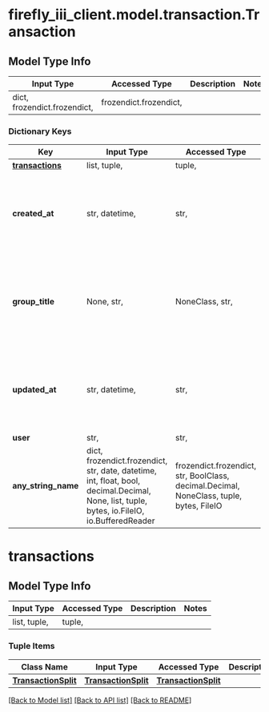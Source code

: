 # firefly_iii_client.model.transaction.Transaction

## Model Type Info
Input Type | Accessed Type | Description | Notes
------------ | ------------- | ------------- | -------------
dict, frozendict.frozendict,  | frozendict.frozendict,  |  | 

### Dictionary Keys
Key | Input Type | Accessed Type | Description | Notes
------------ | ------------- | ------------- | ------------- | -------------
**[transactions](#transactions)** | list, tuple,  | tuple,  |  | 
**created_at** | str, datetime,  | str,  |  | [optional] value must conform to RFC-3339 date-time
**group_title** | None, str,  | NoneClass, str,  | Title of the transaction if it has been split in more than one piece. Empty otherwise. | [optional] 
**updated_at** | str, datetime,  | str,  |  | [optional] value must conform to RFC-3339 date-time
**user** | str,  | str,  | User ID | [optional] 
**any_string_name** | dict, frozendict.frozendict, str, date, datetime, int, float, bool, decimal.Decimal, None, list, tuple, bytes, io.FileIO, io.BufferedReader | frozendict.frozendict, str, BoolClass, decimal.Decimal, NoneClass, tuple, bytes, FileIO | any string name can be used but the value must be the correct type | [optional]

# transactions

## Model Type Info
Input Type | Accessed Type | Description | Notes
------------ | ------------- | ------------- | -------------
list, tuple,  | tuple,  |  | 

### Tuple Items
Class Name | Input Type | Accessed Type | Description | Notes
------------- | ------------- | ------------- | ------------- | -------------
[**TransactionSplit**](TransactionSplit.md) | [**TransactionSplit**](TransactionSplit.md) | [**TransactionSplit**](TransactionSplit.md) |  | 

[[Back to Model list]](../../README.md#documentation-for-models) [[Back to API list]](../../README.md#documentation-for-api-endpoints) [[Back to README]](../../README.md)

